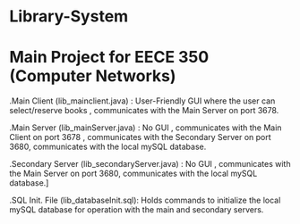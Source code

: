 # Library-System
# Main Project for EECE 350 (Computer Networks)

.Main Client (lib_mainclient.java) : 
User-Friendly GUI where the user can select/reserve books , communicates with the Main Server on port 3678.

.Main Server (lib_mainServer.java) :
No GUI , communicates with the Main Client on port 3678 , communicates with the Secondary Server on port 3680, communicates with the local mySQL database.

.Secondary Server (lib_secondaryServer.java) :
No GUI , communicates with the Main Server on port 3680, communicates with the local mySQL database.]

.SQL Init. File (lib_databaseInit.sql):
Holds commands to initialize the local mySQL database for operation with the main and secondary servers.
